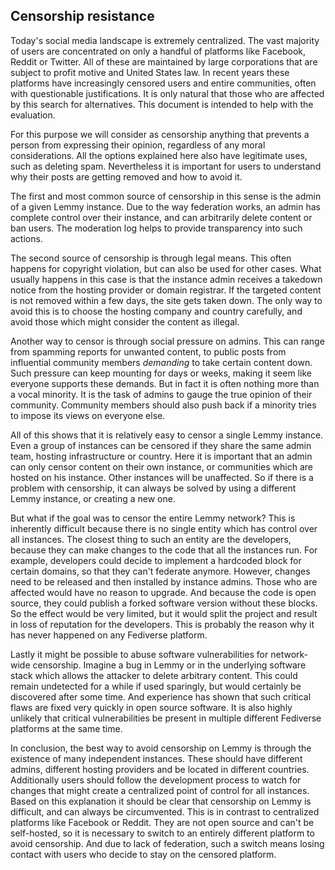 ## Censorship resistance

Today's social media landscape is extremely centralized. The vast majority of users are concentrated on only a handful of platforms like Facebook, Reddit or Twitter. All of these are maintained by large corporations that are subject to profit motive and United States law. In recent years these platforms have increasingly censored users and entire communities, often with questionable justifications. It is only natural that those who are affected by this search for alternatives. This document is intended to help with the evaluation.

For this purpose we will consider as censorship anything that prevents a person from expressing their opinion, regardless of any moral considerations. All the options explained here also have legitimate uses, such as deleting spam. Nevertheless it is important for users to understand why their posts are getting removed and how to avoid it.

The first and most common source of censorship in this sense is the admin of a given Lemmy instance. Due to the way federation works, an admin has complete control over their instance, and can arbitrarily delete content or ban users. The moderation log helps to provide transparency into such actions.

The second source of censorship is through legal means. This often happens for copyright violation, but can also be used for other cases. What usually happens in this case is that the instance admin receives a takedown notice from the hosting provider or domain registrar. If the targeted content is not removed within a few days, the site gets taken down. The only way to avoid this is to choose the hosting company and country carefully, and avoid those which might consider the content as illegal.

Another way to censor is through social pressure on admins. This can range from spamming reports for unwanted content, to public posts from influential community members _demanding_ to take certain content down. Such pressure can keep mounting for days or weeks, making it seem like everyone supports these demands. But in fact it is often nothing more than a vocal minority. It is the task of admins to gauge the true opinion of their community. Community members should also push back if a minority tries to impose its views on everyone else.

All of this shows that it is relatively easy to censor a single Lemmy instance. Even a group of instances can be censored if they share the same admin team, hosting infrastructure or country. Here it is important that an admin can only censor content on their own instance, or communities which are hosted on his instance. Other instances will be unaffected. So if there is a problem with censorship, it can always be solved by using a different Lemmy instance, or creating a new one.

But what if the goal was to censor the entire Lemmy network? This is inherently difficult because there is no single entity which has control over all instances. The closest thing to such an entity are the developers, because they can make changes to the code that all the instances run. For example, developers could decide to implement a hardcoded block for certain domains, so that they can't federate anymore. However, changes need to be released and then installed by instance admins. Those who are affected would have no reason to upgrade. And because the code is open source, they could publish a forked software version without these blocks. So the effect would be very limited, but it would split the project and result in loss of reputation for the developers. This is probably the reason why it has never happened on any Fediverse platform.

Lastly it might be possible to abuse software vulnerabilities for network-wide censorship. Imagine a bug in Lemmy or in the underlying software stack which allows the attacker to delete arbitrary content. This could remain undetected for a while if used sparingly, but would certainly be discovered after some time. And experience has shown that such critical flaws are fixed very quickly in open source software. It is also highly unlikely that critical vulnerabilities be present in multiple different Fediverse platforms at the same time.

In conclusion, the best way to avoid censorship on Lemmy is through the existence of many independent instances. These should have different admins, different hosting providers and be located in different countries. Additionally users should follow the development process to watch for changes that might create a centralized point of control for all instances. Based on this explanation it should be clear that censorship on Lemmy is difficult, and can always be circumvented. This is in contrast to centralized platforms like Facebook or Reddit. They are not open source and can't be self-hosted, so it is necessary to switch to an entirely different platform to avoid censorship. And due to lack of federation, such a switch means losing contact with users who decide to stay on the censored platform.
